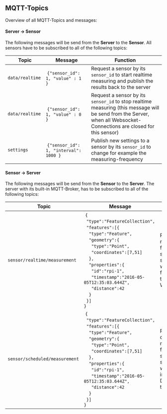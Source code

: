 ## MQTT-Topics

Overview of all MQTT-Topics and messages:

#### Server -> Sensor

The following messages will be send from the **Server** to the **Sensor**. All sensors have to be subscribed to all of the following topics:

| Topic | Message | Function |
|----------|--------|----------|
| `data/realtime` | `{"sensor_id": 1, "value" : 1 }` | Request a sensor by its `sensor_id` to start realtime measuring and publish the results back to the server |
| `data/realtime` | `{"sensor_id": 1, "value" : 0 }` | Request a sensor by its `sensor_id` to stop realtime measuring (this message will be send from the Server, when all Websocket-Connections are closed for this sensor) |
| `settings` | `{"sensor_id": 1, "interval": 1000 }` | Publish new settings to a sensor by its `sensor_id` to change for example the measuring-frequency |

#### Sensor -> Server

The following messages will be send from the **Sensor** to the **Server**. The server with its built-in MQTT-Broker, has to be subscribed to all of the following topics:

| Topic | Message | Function |
|----------|--------|----------|
| `sensor/realtime/measurement` | `{`<br>&ensp;`"type":"FeatureCollection",`<br>&ensp;`"features":[{`<br>&ensp;&ensp;`"type":"Feature",`<br>&ensp;&ensp;`"geometry":{`<br>&ensp;&ensp;&ensp;`"type":"Point",`<br>&ensp;&ensp;&ensp;`"coordinates":[7,51]`<br>&ensp;&ensp;`},`<br>&ensp;&ensp;`"properties":{`<br>&ensp;&ensp;&ensp;`"id":"rpi-1",`<br>&ensp;&ensp;&ensp;`"timestamp":"2016-05-05T12:35:03.644Z",`<br>&ensp;&ensp;&ensp;`"distance":42`<br>&ensp;&ensp;`}`<br>&ensp;`}]`<br>`}` | Publishes realtime data from the sensor to the server, which will be forwarded then to the WebClient |
| `sensor/scheduled/measurement` | `{`<br>&ensp;`"type":"FeatureCollection",`<br>&ensp;`"features":[{`<br>&ensp;&ensp;`"type":"Feature",`<br>&ensp;&ensp;`"geometry":{`<br>&ensp;&ensp;&ensp;`"type":"Point",`<br>&ensp;&ensp;&ensp;`"coordinates":[7,51]`<br>&ensp;&ensp;`},`<br>&ensp;&ensp;`"properties":{`<br>&ensp;&ensp;&ensp;`"id":"rpi-1",`<br>&ensp;&ensp;&ensp;`"timestamp":"2016-05-05T12:35:03.644Z",`<br>&ensp;&ensp;&ensp;`"distance":42`<br>&ensp;&ensp;`}`<br>&ensp;`}]`<br>`}` | Publishes default measurement form the sensor to the server, which will be saved in the Database for time-series |
